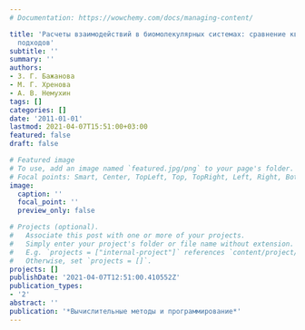 ```yaml
---
# Documentation: https://wowchemy.com/docs/managing-content/

title: 'Расчеты взаимодействий в биомолекулярных системах: сравнение квантовых и классических
  подходов'
subtitle: ''
summary: ''
authors:
- З. Г. Бажанова
- М. Г. Хренова
- А. В. Немухин
tags: []
categories: []
date: '2011-01-01'
lastmod: 2021-04-07T15:51:00+03:00
featured: false
draft: false

# Featured image
# To use, add an image named `featured.jpg/png` to your page's folder.
# Focal points: Smart, Center, TopLeft, Top, TopRight, Left, Right, BottomLeft, Bottom, BottomRight.
image:
  caption: ''
  focal_point: ''
  preview_only: false

# Projects (optional).
#   Associate this post with one or more of your projects.
#   Simply enter your project's folder or file name without extension.
#   E.g. `projects = ["internal-project"]` references `content/project/deep-learning/index.md`.
#   Otherwise, set `projects = []`.
projects: []
publishDate: '2021-04-07T12:51:00.410552Z'
publication_types:
- '2'
abstract: ''
publication: '*Вычислительные методы и программирование*'
---
```


